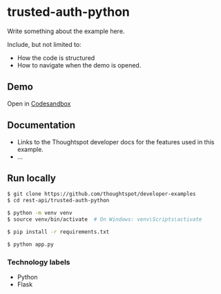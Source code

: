 # trusted-auth-python

Write something about the example here. 

Include, but not limited to:

- How the code is structured
- How to navigate when the demo is opened.

## Demo

Open in [Codesandbox](https://githubbox.com/thoughtspot/developer-examples/tree/main/rest-api/trusted-auth-python)

## Documentation

- Links to the Thoughtspot developer docs for the features used in this example.
- ...

## Run locally

```bash
$ git clone https://github.com/thoughtspot/developer-examples
$ cd rest-api/trusted-auth-python
```
```bash
$ python -m venv venv
$ source venv/bin/activate  # On Windows: venv\Scripts\activate
```
```bash
$ pip install -r requirements.txt
```
```bash
$ python app.py
```

### Technology labels

- Python
- Flask
